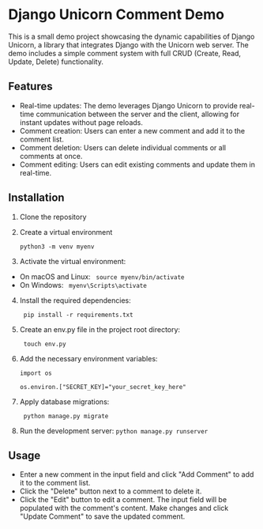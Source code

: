 # Django Unicorn Comment Demo

This is a small demo project showcasing the dynamic capabilities of Django Unicorn, a library that integrates Django with the Unicorn web server. The demo includes a simple comment system with full CRUD (Create, Read, Update, Delete) functionality.

## Features

- Real-time updates: The demo leverages Django Unicorn to provide real-time communication between the server and the client, allowing for instant updates without page reloads.
- Comment creation: Users can enter a new comment and add it to the comment list.
- Comment deletion: Users can delete individual comments or all comments at once.
- Comment editing: Users can edit existing comments and update them in real-time.

## Installation

1. Clone the repository
2. Create a virtual environment

   `python3 -m venv myenv`

3. Activate the virtual environment:

- On macOS and Linux:
  ` source myenv/bin/activate`
- On Windows:
  ` myenv\Scripts\activate`

4. Install the required dependencies:

   ` pip install -r requirements.txt`

5. Create an env.py file in the project root directory:

   ` touch env.py`

6. Add the necessary environment variables:

   `import os`

   `os.environ.["SECRET_KEY]="your_secret_key_here"`

7. Apply database migrations:

   ` python manage.py migrate`

8. Run the development server:
   `python manage.py runserver`

## Usage

- Enter a new comment in the input field and click "Add Comment" to add it to the comment list.
- Click the "Delete" button next to a comment to delete it.
- Click the "Edit" button to edit a comment. The input field will be populated with the comment's content. Make changes and click "Update Comment" to save the updated comment.
